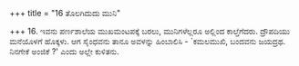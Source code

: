 +++
title = "16 ತೊಲಗಿದುದು ಮುನಿ"

+++
16. ಇವನು ಪರ್ಣಶಾಲೆಯ ಮುಖಮಂಟಪಕ್ಕೆ ಬರಲು, ಮುನಿಗಳೆಲ್ಲರೂ ಅಲ್ಲಿಂದ ಕಾಲ್ತೆಗೆದರು. ದ್ರೌಪದಿಯು ಮನೆಯೊಳಗೆ ಹೊಕ್ಕಳು. ಆಗ ಸೈಂಧವನು ತಾನೂ ಅವಳನ್ನು ಹಿಂಬಾಲಿಸಿ - `ಕಮಲಮುಖಿ, ಬಂದವನು ಜಯದ್ರಥ. ನಿನಗೇಕೆ ಅಂಜಿಕೆ ?' ಎಂದು ಅಲ್ಲೇ ಕುಳಿತನು.